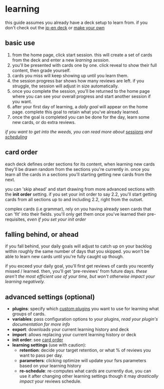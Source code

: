 # learning

this guide assumes you already have a deck setup to learn from. if you don't check out the [jp-en deck](./en-jp-quickstart.md) or [make your own](./deck-creation.md)

## basic use

1.  from the home page, click start session. this will create a set of cards from the deck and enter a new _learning session_.
2.  you'll be presented with cards one by one. click reveal to show their full content, then grade yourself.
3.  cards you miss will keep showing up until you learn them.
4.  the session progress bar shows how many reviews are left. if you struggle, the session will adjust in size automatically.
5.  once you complete the session, you'll be returned to the home page where you can see your overall progress and start another session if you want.
6.  after your first day of learning, a _daily goal_ will appear on the home page. complete this goal to retain what you've already learned.
7.  once the goal is completed you can be done for the day, learn some new cards, or do extra reviews.

_if you want to get into the weeds, you can read more about [sessions](./overview.md#sessions) and [scheduling](./overview.md/#scheduling)_

## card order

each deck defines order sections for its content, when learning new cards they'll be drawn random from the sections you're currently in. once you learn all the cards in a sections you'll starting getting new cards from the next.

you can 'skip ahead' and start drawing from more advanced sections with the **init order** setting. if you set your init order to say 2.2, you'll start getting cards from all sections up to and including 2.2, right from the outset.

complex cards (i.e grammar), rely on you having already seen cards that can 'fit' into their fields. you'll only get them once you've learned their pre-requisites, _even if you set your init order_

## falling behind, or ahead

if you fall behind, your daily goals will adjust to catch up on your backlog within roughly the same number of days that you skipped. you won't be able to learn new cards until you're fully caught up though.

if you exceed your daily goal, you'll first get reviews of cards you recently missed / learned. then, you'll get 'pre-reviews' from future days. _these aren't the most efficient use of your time, but won't otherwise impact your learning negatively._

## advanced settings (optional)

- **plugins**: specify which [custom plugins](./plugins.md) you want to use for learning what groups of cards.
- **variables**: pass configuration options to your plugins, _read your plugin's documentation for more info_
- **export**: downloads your current learning history and deck
- **import**: allows replacing your current learning history or deck
- **init order**: see [card order](#card-order)
- **learning settings** (use with caution):
  - **retention**: decide your target retention, or what % of reviews you want to pass per day.
  - **parameters**: clicking optimize will update your fsrs parameters based on your learning history
  - **re-schedule**: re-computes what cards are currently due, you can use it after changing other learning settings though it may _drastically impact_ your reviews schedule.
